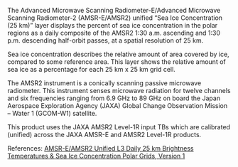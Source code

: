 The Advanced Microwave Scanning Radiometer-E/Advanced Microwave Scanning Radiometer-2 (AMSR-E/AMSR2) unified “Sea Ice Concentration (25 km)” layer displays the percent of sea ice concentration in the polar regions as a daily composite of the AMSR2 1:30 a.m. ascending and 1:30 p.m. descending half-orbit passes, at a spatial resolution of 25 km.

Sea ice concentration describes the relative amount of area covered by ice, compared to some reference area. This layer shows the relative amount of sea ice as a percentage for each 25 km x 25 km grid cell.

The AMSR2 instrument is a conically scanning passive microwave radiometer. This instrument senses microwave radiation for twelve channels and six frequencies ranging from 6.9 GHz to 89 GHz on board the Japan Aerospace Exploration Agency (JAXA) Global Change Observation Mission – Water 1 (GCOM-W1) satellite.

This product uses the JAXA AMSR2 Level-1R input TBs which are calibrated (unified) across the JAXA AMSR-E and AMSR2 Level-1R products.

References: [AMSR-E/AMSR2 Unified L3 Daily 25 km Brightness Temperatures & Sea Ice Concentration Polar Grids, Version 1](https://nsidc.org/data/au_si25/)
